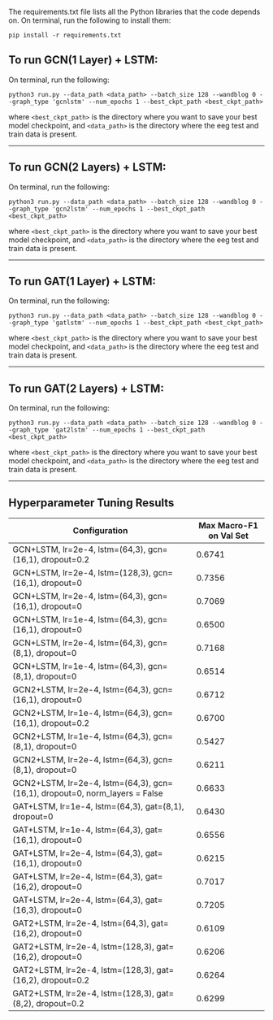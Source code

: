 The requirements.txt file lists all the Python libraries that the code depends on. On terminal, run the following to install them:

```
pip install -r requirements.txt
```

## To run GCN(1 Layer) + LSTM:


On terminal, run the following:
```
python3 run.py --data_path <data_path> --batch_size 128 --wandblog 0 --graph_type 'gcnlstm' --num_epochs 1 --best_ckpt_path <best_ckpt_path>
```
where `<best_ckpt_path>` is the directory where you want to save your best model checkpoint, and `<data_path>` is the directory where the eeg test and train data is present.

---

## To run GCN(2 Layers) + LSTM:

On terminal, run the following:
```
python3 run.py --data_path <data_path> --batch_size 128 --wandblog 0 --graph_type 'gcn2lstm' --num_epochs 1 --best_ckpt_path <best_ckpt_path>
```
where `<best_ckpt_path>` is the directory where you want to save your best model checkpoint, and `<data_path>` is the directory where the eeg test and train data is present.

---

## To run GAT(1 Layer) + LSTM:

On terminal, run the following:
```
python3 run.py --data_path <data_path> --batch_size 128 --wandblog 0 --graph_type 'gatlstm' --num_epochs 1 --best_ckpt_path <best_ckpt_path>
```
where `<best_ckpt_path>` is the directory where you want to save your best model checkpoint, and `<data_path>` is the directory where the eeg test and train data is present.

---

## To run GAT(2 Layers) + LSTM:

On terminal, run the following:
```
python3 run.py --data_path <data_path> --batch_size 128 --wandblog 0 --graph_type 'gat2lstm' --num_epochs 1 --best_ckpt_path <best_ckpt_path>
```
where `<best_ckpt_path>` is the directory where you want to save your best model checkpoint, and `<data_path>` is the directory where the eeg test and train data is present.

---

## Hyperparameter Tuning Results 

| Configuration  | Max Macro-F1 on Val Set|
| ------------- | ------------- |
| GCN+LSTM, lr=2e-4, lstm=(64,3), gcn=(16,1), dropout=0.2   | 0.6741 |
| GCN+LSTM, lr=2e-4, lstm=(128,3), gcn=(16,1), dropout=0  | 0.7356 | 
| GCN+LSTM, lr=2e-4, lstm=(64,3), gcn=(16,1), dropout=0  | 0.7069 |
| GCN+LSTM, lr=1e-4, lstm=(64,3), gcn=(16,1), dropout=0 | 0.6500 |
| GCN+LSTM, lr=2e-4, lstm=(64,3), gcn=(8,1), dropout=0  | 0.7168 |
| GCN+LSTM, lr=1e-4, lstm=(64,3), gcn=(8,1), dropout=0  | 0.6514 |
| GCN2+LSTM, lr=2e-4, lstm=(64,3), gcn=(16,1), dropout=0  | 0.6712 |
| GCN2+LSTM, lr=1e-4, lstm=(64,3), gcn=(16,1), dropout=0.2  | 0.6700 |
| GCN2+LSTM, lr=1e-4, lstm=(64,3), gcn=(8,1), dropout=0  | 0.5427 |
| GCN2+LSTM, lr=2e-4, lstm=(64,3), gcn=(8,1), dropout=0  | 0.6211 |
| GCN2+LSTM, lr=2e-4, lstm=(64,3), gcn=(16,1), dropout=0, norm_layers = False  | 0.6633 |
| GAT+LSTM, lr=1e-4, lstm=(64,3), gat=(8,1), dropout=0  | 0.6430 |
| GAT+LSTM, lr=1e-4, lstm=(64,3), gat=(16,1), dropout=0  | 0.6556 | 
| GAT+LSTM, lr=2e-4, lstm=(64,3), gat=(16,1), dropout=0  | 0.6215 | 
| GAT+LSTM, lr=2e-4, lstm=(64,3), gat=(16,2), dropout=0  | 0.7017 |
| GAT+LSTM, lr=2e-4, lstm=(64,3), gat=(16,3), dropout=0  | 0.7205 |
| GAT2+LSTM, lr=2e-4, lstm=(64,3), gat=(16,2), dropout=0  | 0.6109 |
| GAT2+LSTM, lr=2e-4, lstm=(128,3), gat=(16,2), dropout=0  | 0.6206 |
| GAT2+LSTM, lr=2e-4, lstm=(128,3), gat=(16,2), dropout=0.2  | 0.6264 |
| GAT2+LSTM, lr=2e-4, lstm=(128,3), gat=(8,2), dropout=0.2  | 0.6299 |

